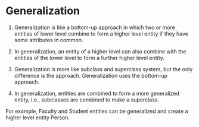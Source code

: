 # **Generalization**

1. Generalization is like a bottom-up approach in which two or more entities of lower level combine to form a higher level entity if they have some attributes in common.

2. In generalization, an entity of a higher level can also combine with the entities of the lower level to form a further higher level entity.

3. Generalization is more like subclass and superclass system, but the only difference is the approach. Generalization uses the bottom-up approach.

4. In generalization, entities are combined to form a more generalized entity, i.e., subclasses are combined to make a superclass.

For example, Faculty and Student entities can be generalized and create a higher level entity Person.
